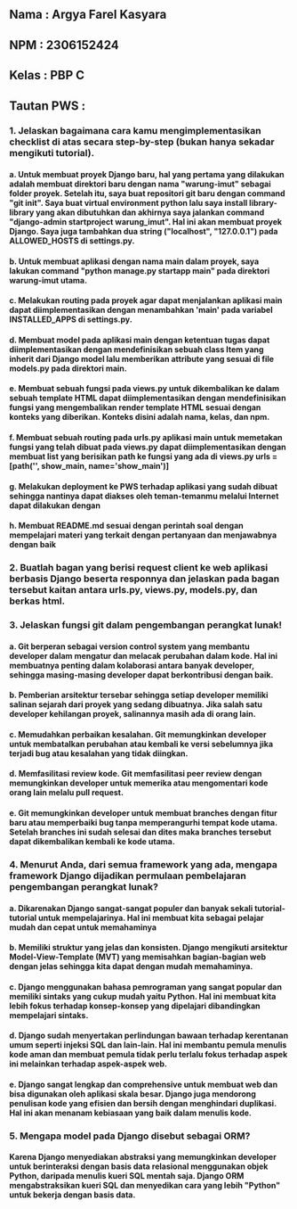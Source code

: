 ## Nama : Argya Farel Kasyara
## NPM : 2306152424
## Kelas : PBP C

## Tautan PWS :

### 1. Jelaskan bagaimana cara kamu mengimplementasikan checklist di atas secara step-by-step (bukan hanya sekadar mengikuti tutorial).
#### a. Untuk membuat proyek Django baru, hal yang pertama yang dilakukan adalah membuat direktori baru dengan nama "warung-imut" sebagai folder proyek. Setelah itu, saya buat repositori git baru dengan command "git init". Saya buat virtual environment python lalu saya install library-library yang akan dibutuhkan dan akhirnya saya jalankan command "django-admin startproject warung_imut". Hal ini akan membuat proyek Django. Saya juga tambahkan dua string ("localhost", "127.0.0.1") pada ALLOWED_HOSTS di settings.py.
#### b. Untuk membuat aplikasi dengan nama main dalam proyek, saya lakukan command "python manage.py startapp main" pada direktori warung-imut utama. 
#### c. Melakukan routing pada proyek agar dapat menjalankan aplikasi main dapat diimplementasikan  dengan menambahkan 'main' pada variabel INSTALLED_APPS di settings.py. 
#### d. Membuat model pada aplikasi main dengan ketentuan tugas dapat diimplementasikan dengan mendefinisikan sebuah class Item yang inherit dari Django model lalu memberikan attribute yang sesuai di file models.py pada direktori main.
#### e. Membuat sebuah fungsi pada views.py untuk dikembalikan ke dalam sebuah template HTML dapat diimplementasikan dengan mendefinisikan fungsi yang mengembalikan render template HTML sesuai dengan konteks yang diberikan. Konteks disini adalah nama, kelas, dan npm.
#### f. Membuat sebuah routing pada urls.py aplikasi main untuk memetakan fungsi yang telah dibuat pada views.py dapat diimplementasikan dengan membuat list yang berisikan path ke fungsi yang ada di views.py urls = [path('', show_main, name='show_main')]
#### g. Melakukan deployment ke PWS terhadap aplikasi yang sudah dibuat sehingga nantinya dapat diakses oleh teman-temanmu melalui Internet dapat dilakukan dengan

#### h. Membuat README.md sesuai dengan perintah soal dengan mempelajari materi yang terkait dengan pertanyaan dan menjawabnya dengan baik

### 2. Buatlah bagan yang berisi request client ke web aplikasi berbasis Django beserta responnya dan jelaskan pada bagan tersebut kaitan antara urls.py, views.py, models.py, dan berkas html.
####

### 3. Jelaskan fungsi git dalam pengembangan perangkat lunak!
#### a. Git berperan sebagai version control system yang membantu developer dalam mengatur dan melacak perubahan dalam kode. Hal ini membuatnya penting dalam kolaborasi antara banyak developer, sehingga masing-masing developer dapat berkontribusi dengan baik. 
#### b. Pemberian arsitektur tersebar sehingga setiap developer memiliki salinan sejarah dari proyek yang sedang dibuatnya. Jika salah satu developer kehilangan proyek, salinannya masih ada di orang lain.
#### c. Memudahkan perbaikan kesalahan. Git memungkinkan developer untuk membatalkan perubahan atau kembali ke versi sebelumnya jika terjadi bug atau kesalahan yang tidak diingkan.
#### d. Memfasilitasi review kode. Git memfasilitasi peer review dengan memungkinkan developer untuk memerika atau mengomentari kode orang lain melalu pull request.
#### e. Git memungkinkan developer untuk membuat branches dengan fitur baru atau memperbaiki bug tanpa memperangurhi tempat kode utama. Setelah branches ini sudah selesai dan dites maka branches tersebut dapat dikembalikan kembali ke kode utama.

### 4. Menurut Anda, dari semua framework yang ada, mengapa framework Django dijadikan permulaan pembelajaran pengembangan perangkat lunak?
#### a. Dikarenakan Django sangat-sangat populer dan banyak sekali tutorial-tutorial untuk mempelajarinya. Hal ini membuat  kita sebagai pelajar mudah dan cepat untuk memahaminya
#### b. Memiliki struktur yang jelas dan konsisten. Django mengikuti arsitektur Model-View-Template (MVT) yang memisahkan bagian-bagian web dengan jelas sehingga kita dapat dengan mudah memahaminya.
#### c. Django menggunakan bahasa pemrograman yang sangat popular dan memiliki sintaks yang cukup mudah yaitu Python. Hal ini membuat kita lebih fokus terhadap konsep-konsep yang dipelajari dibandingkan mempelajari sintaks.
#### d. Django sudah menyertakan perlindungan bawaan terhadap kerentanan umum seperti injeksi SQL dan lain-lain. Hal ini membantu pemula menulis kode aman dan membuat pemula tidak perlu terlalu fokus terhadap aspek ini melainkan terhadap aspek-aspek web.
#### e. Django sangat lengkap dan comprehensive untuk membuat web dan bisa digunakan oleh aplikasi skala besar. Django juga mendorong penulisan kode yang efisien dan bersih dengan menghindari duplikasi. Hal ini akan menanam kebiasaan yang baik dalam menulis kode.

### 5. Mengapa model pada Django disebut sebagai ORM?
#### Karena Django menyediakan abstraksi yang memungkinkan developer untuk berinteraksi dengan basis data relasional menggunakan objek Python, daripada menulis kueri SQL mentah saja. Django ORM mengabstraksikan kueri SQL dan menyedikan cara yang lebih "Python" untuk bekerja dengan basis data.